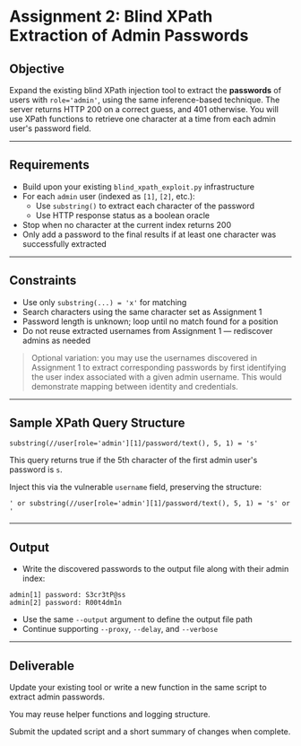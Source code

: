 # Assignment 2: Blind XPath Extraction of Admin Passwords

## Objective

Expand the existing blind XPath injection tool to extract the **passwords** of users with `role='admin'`, using the same inference-based technique. The server returns HTTP 200 on a correct guess, and 401 otherwise. You will use XPath functions to retrieve one character at a time from each admin user's password field.

---

## Requirements

- Build upon your existing `blind_xpath_exploit.py` infrastructure
- For each `admin` user (indexed as `[1]`, `[2]`, etc.):
  - Use `substring()` to extract each character of the password
  - Use HTTP response status as a boolean oracle
- Stop when no character at the current index returns 200
- Only add a password to the final results if at least one character was successfully extracted

---

## Constraints

- Use only `substring(...) = 'x'` for matching
- Search characters using the same character set as Assignment 1
- Password length is unknown; loop until no match found for a position
- Do not reuse extracted usernames from Assignment 1 — rediscover admins as needed

> Optional variation: you may use the usernames discovered in Assignment 1 to extract corresponding passwords by first identifying the user index associated with a given admin username. This would demonstrate mapping between identity and credentials.

---

## Sample XPath Query Structure

```xpath
substring(//user[role='admin'][1]/password/text(), 5, 1) = 's'
```

This query returns true if the 5th character of the first admin user's password is `s`.

Inject this via the vulnerable `username` field, preserving the structure:

```plaintext
' or substring(//user[role='admin'][1]/password/text(), 5, 1) = 's' or '
```

---

## Output

- Write the discovered passwords to the output file along with their admin index:

```
admin[1] password: S3cr3tP@ss
admin[2] password: R00t4dm1n
```

- Use the same `--output` argument to define the output file path
- Continue supporting `--proxy`, `--delay`, and `--verbose`

---

## Deliverable

Update your existing tool or write a new function in the same script to extract admin passwords.

You may reuse helper functions and logging structure.

Submit the updated script and a short summary of changes when complete.

